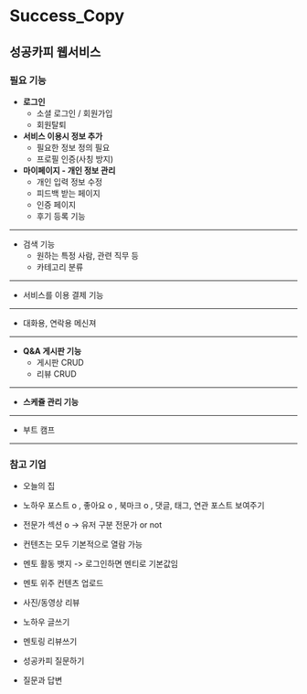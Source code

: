 # Success_Copy

## 성공카피 웹서비스

### 필요 기능

- **로그인**
  - 소셜 로그인 / 회원가입
  - 회원탈퇴
- **서비스 이용시 정보 추가**
  - 필요한 정보 정의 필요
  - 프로필 인증(사칭 방지)
- **마이페이지 - 개인 정보 관리**
  - 개인 입력 정보 수정
  - 피드백 받는 페이지
  - 인증 페이지
  - 후기 등록 기능

---

- 검색 기능
  - 원하는 특정 사람, 관련 직무 등
  - 카테고리 분류

---

- 서비스를 이용 결제 기능

---

- 대화용, 연락용 메신져

---

- **Q&A 게시판 기능**
  - 게시판 CRUD
  - 리뷰 CRUD

---

- **스케쥴 관리 기능**

---

- 부트 캠프

---

### 참고 기업

- 오늘의 집

- 노하우 포스트 o , 좋아요 o , 북마크 o , 댓글, 태그, 연관 포스트 보여주기
- 전문가 섹션 o -> 유저 구분 전문가 or not

- 컨텐츠는 모두 기본적으로 열람 가능
- 멘토 활동 뱃지 -> 로그인하면 멘티로 기본값임
- 멘토 위주 컨텐츠 업로드

- 사진/동영상 리뷰
- 노하우 글쓰기
- 멘토링 리뷰쓰기
- 성공카피 질문하기
- 질문과 답변
